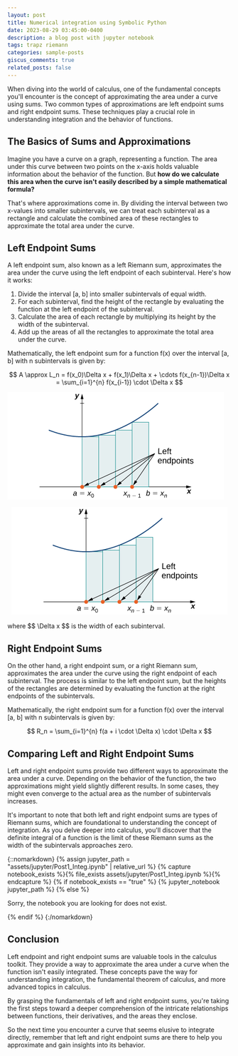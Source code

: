 ```yaml
---
layout: post
title: Numerical integration using Symbolic Python
date: 2023-08-29 03:45:00-0400
description: a blog post with jupyter notebook
tags: trapz riemann 
categories: sample-posts
giscus_comments: true
related_posts: false
---
```


<!--- To include a jupyter notebook in a post, you can use the following code:

{% raw %}

```html
{::nomarkdown}
{% assign jupyter_path = "assets/jupyter/blog.ipynb" | relative_url %}
{% capture notebook_exists %}{% file_exists assets/jupyter/blog.ipynb %}{% endcapture %}
{% if notebook_exists == "true" %}
    {% jupyter_notebook jupyter_path %}
{% else %}
    <p>Sorry, the notebook you are looking for does not exist.</p>
{% endif %}
{:/nomarkdown}
```

{% endraw %}
-->


<!--- Let's break it down: this is possible thanks to [Jekyll Jupyter Notebook plugin](https://github.com/red-data-tools/jekyll-jupyter-notebook) that allows you to embed jupyter notebooks in your posts. It basically calls [`jupyter nbconvert --to html`](https://nbconvert.readthedocs.io/en/latest/usage.html#convert-html) to convert the notebook to an html page and then includes it in the post. Since [Kramdown](https://jekyllrb.com/docs/configuration/markdown/) is the default Markdown renderer for Jekyll, we need to surround the call to the plugin with the [::nomarkdown](https://kramdown.gettalong.org/syntax.html#extensions) tag so that it stops processing this part with Kramdown and outputs the content as-is.

The plugin takes as input the path to the notebook, but it assumes the file exists. If you want to check if the file exists before calling the plugin, you can use the `file_exists` filter. This avoids getting a 404 error from the plugin and ending up displaying the main page inside of it instead. If the file does not exist, you can output a message to the user. The code displayed above outputs the following:

-->

When diving into the world of calculus, one of the fundamental concepts you'll encounter is the concept of approximating the area under a curve using sums. Two common types of approximations are left endpoint sums and right endpoint sums. These techniques play a crucial role in understanding integration and the behavior of functions.

## The Basics of Sums and Approximations

Imagine you have a curve on a graph, representing a function. The area under this curve between two points on the x-axis holds valuable information about the behavior of the function. But **how do we calculate this area when the curve isn't easily described by a simple mathematical formula?**

That's where approximations come in. By dividing the interval between two x-values into smaller subintervals, we can treat each subinterval as a rectangle and calculate the combined area of these rectangles to approximate the total area under the curve.

## Left Endpoint Sums

A left endpoint sum, also known as a left Riemann sum, approximates the area under the curve using the left endpoint of each subinterval. Here's how it works:

1. Divide the interval [a, b] into smaller subintervals of equal width.
2. For each subinterval, find the height of the rectangle by evaluating the function at the left endpoint of the subinterval.
3. Calculate the area of each rectangle by multiplying its height by the width of the subinterval.
4. Add up the areas of all the rectangles to approximate the total area under the curve.

Mathematically, the left endpoint sum for a function f(x) over the interval [a, b] with n subintervals is given by:

$$ A \approx L_n = f(x_0)\Delta x + f(x_1)\Delta x + \cdots f(x_{n-1})\Delta x = \sum_{i=1}^{n} f(x_{i-1}) \cdot \Delta x $$
 
![alt text for screen readers](/assets/jupyter/L_n.png "In the left-endpoint approximation of area under a curve, the height of each rectangle is determined by the function value at the left of each subinterval")

<p align="center">
<img src="/assets/jupyter/L_n.png" alt="In the left-endpoint approximation of area under a curve, the height of each rectangle is determined by the function value at the left of each subinterval " />
</p>
where $$ \Delta x $$ is the width of each subinterval.

## Right Endpoint Sums

On the other hand, a right endpoint sum, or a right Riemann sum, approximates the area under the curve using the right endpoint of each subinterval. The process is similar to the left endpoint sum, but the heights of the rectangles are determined by evaluating the function at the right endpoints of the subintervals.

Mathematically, the right endpoint sum for a function f(x) over the interval [a, b] with n subintervals is given by:

$$ R_n = \sum_{i=1}^{n} f(a + i \cdot \Delta x) \cdot \Delta x $$

## Comparing Left and Right Endpoint Sums

Left and right endpoint sums provide two different ways to approximate the area under a curve. Depending on the behavior of the function, the two approximations might yield slightly different results. In some cases, they might even converge to the actual area as the number of subintervals increases.

It's important to note that both left and right endpoint sums are types of Riemann sums, which are foundational to understanding the concept of integration. As you delve deeper into calculus, you'll discover that the definite integral of a function is the limit of these Riemann sums as the width of the subintervals approaches zero.



{::nomarkdown}
{% assign jupyter_path = "assets/jupyter/Post1_Integ.ipynb" | relative_url %}
{% capture notebook_exists %}{% file_exists assets/jupyter/Post1_Integ.ipynb %}{% endcapture %}
{% if notebook_exists == "true" %}
    {% jupyter_notebook jupyter_path %}
{% else %}
    <p>Sorry, the notebook you are looking for does not exist.</p>
{% endif %}
{:/nomarkdown}

## Conclusion

Left endpoint and right endpoint sums are valuable tools in the calculus toolkit. They provide a way to approximate the area under a curve when the function isn't easily integrated. These concepts pave the way for understanding integration, the fundamental theorem of calculus, and more advanced topics in calculus.

By grasping the fundamentals of left and right endpoint sums, you're taking the first steps toward a deeper comprehension of the intricate relationships between functions, their derivatives, and the areas they enclose.

So the next time you encounter a curve that seems elusive to integrate directly, remember that left and right endpoint sums are there to help you approximate and gain insights into its behavior.

